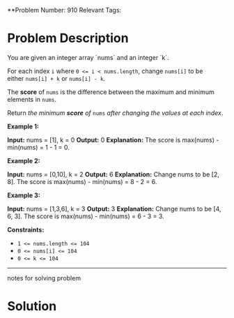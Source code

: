 
**Problem Number: 910
Relevant Tags:
<h1> Problem Description </h1>
You are given an integer array `nums` and an integer `k`.

For each index `i` where `0 <= i < nums.length`, change `nums[i]` to be either `nums[i] + k` or `nums[i] - k`.

The **score** of `nums` is the difference between the maximum and minimum elements in `nums`.

Return _the minimum **score** of_ `nums` _after changing the values at each index_.

**Example 1:**

**Input:** nums = [1], k = 0
**Output:** 0
**Explanation:** The score is max(nums) - min(nums) = 1 - 1 = 0.

**Example 2:**

**Input:** nums = [0,10], k = 2
**Output:** 6
**Explanation:** Change nums to be [2, 8]. The score is max(nums) - min(nums) = 8 - 2 = 6.

**Example 3:**

**Input:** nums = [1,3,6], k = 3
**Output:** 3
**Explanation:** Change nums to be [4, 6, 3]. The score is max(nums) - min(nums) = 6 - 3 = 3.

**Constraints:**

- `1 <= nums.length <= 104`
- `0 <= nums[i] <= 104`
- `0 <= k <= 104`

-----
notes for solving problem 

<h1> Solution </h1>
